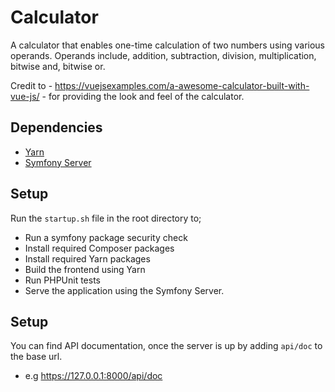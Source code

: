 # Calculator

A calculator that enables one-time calculation of two numbers using various operands. Operands include, addition, subtraction, division, multiplication, bitwise and, bitwise or.

Credit to - https://vuejsexamples.com/a-awesome-calculator-built-with-vue-js/ - for providing the look and feel of the calculator.

## Dependencies

 - [Yarn](https://yarnpkg.com/lang/en/docs/install/#mac-stable)
 - [Symfony Server](https://symfony.com/doc/current/setup/symfony_server.html)

## Setup

Run the `startup.sh` file in the root directory to;

- Run a symfony package security check
- Install required Composer packages
- Install required Yarn packages
- Build the frontend using Yarn
- Run PHPUnit tests
- Serve the application using the Symfony Server.

## Setup

You can find API documentation, once the server is up by adding `api/doc` to the base url.

 - e.g https://127.0.0.1:8000/api/doc